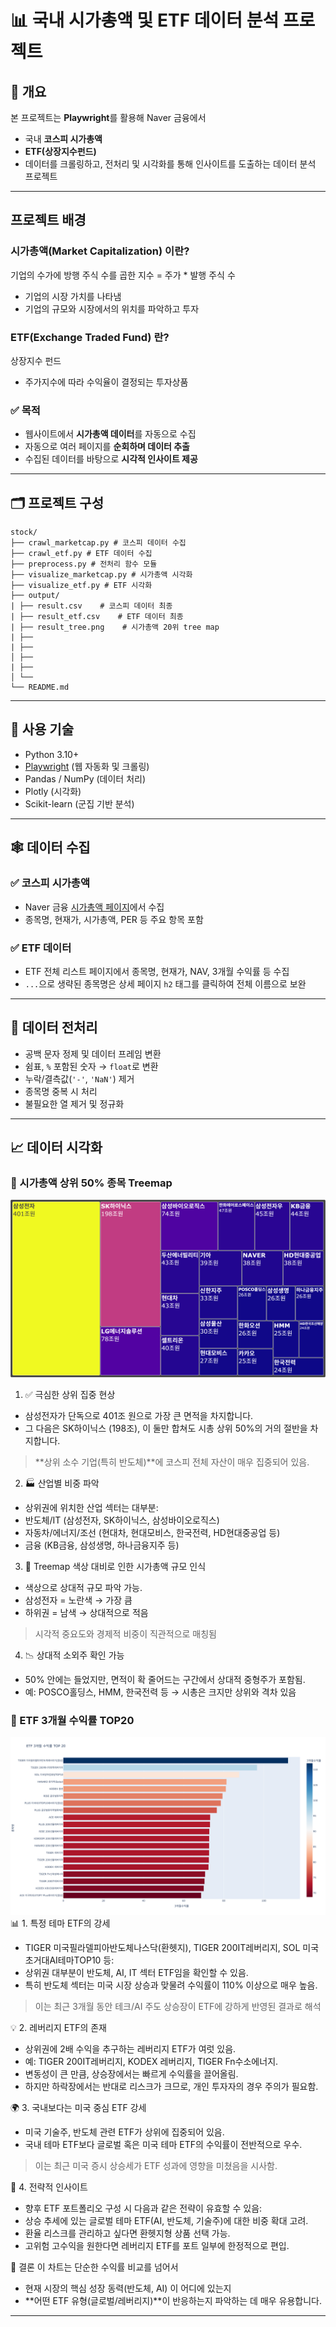 # 📊 국내 시가총액 및 ETF 데이터 분석 프로젝트

## 🧾 개요
본 프로젝트는 **Playwright**를 활용해 Naver 금융에서  
- 국내 **코스피 시가총액**
- **ETF(상장지수펀드)**  
- 데이터를 크롤링하고, 전처리 및 시각화를 통해 인사이트를 도출하는 데이터 분석 프로젝트


---

## 프로젝트 배경

### 시가총액(Market Capitalization) 이란?
기업의 수가에 방행 주식 수를 곱한 지수 = 주가 * 발행 주식 수
 - 기업의 시장 가치를 나타냄
 - 기업의 규모와 시장에서의 위치를 파악하고 투자

### ETF(Exchange Traded Fund) 란?
상장지수 펀드
- 주가지수에 따라 수익율이 결정되는 투자상품

### ✅ 목적
- 웹사이트에서 **시가총액 데이터**를 자동으로 수집
- 자동으로 여러 페이지를 **순회하며 데이터 추출**
- 수집된 데이터를 바탕으로 **시각적 인사이트 제공**


---

## 🗂️ 프로젝트 구성

```
stock/
├── crawl_marketcap.py # 코스피 데이터 수집
├── crawl_etf.py # ETF 데이터 수집
├── preprocess.py # 전처리 함수 모듈
├── visualize_marketcap.py # 시가총액 시각화
├── visualize_etf.py # ETF 시각화
├── output/
| ├── result.csv    # 코스피 데이터 최종
| ├── result_etf.csv    # ETF 데이터 최종
| ├── result_tree.png    # 시가총액 20위 tree map
| ├── 
| ├──
│ ├──
| ├── 
│ └── 
└── README.md
```

---

## 🔧 사용 기술

- Python 3.10+
- [Playwright](https://playwright.dev/python/) (웹 자동화 및 크롤링)
- Pandas / NumPy (데이터 처리)
- Plotly (시각화)
- Scikit-learn (군집 기반 분석)


---

## 🕸️ 데이터 수집

### ✅ 코스피 시가총액  
- Naver 금융 [시가총액 페이지](https://finance.naver.com/sise/sise_market_sum.naver)에서 수집  
- 종목명, 현재가, 시가총액, PER 등 주요 항목 포함

### ✅ ETF 데이터  
- ETF 전체 리스트 페이지에서 종목명, 현재가, NAV, 3개월 수익률 등 수집  
- `...`으로 생략된 종목명은 상세 페이지 `h2` 태그를 클릭하여 전체 이름으로 보완


---

## 🧼 데이터 전처리
- 공백 문자 정제 및 데이터 프레임 변환
- 쉼표, `%` 포함된 숫자 → `float`로 변환
- 누락/결측값(`'-'`, `'NaN'`) 제거
- 종목명 중복 시 처리
- 불필요한 열 제거 및 정규화


---

## 📈 데이터 시각화

### 📌 시가총액 상위 50% 종목 Treemap
![시가총액 상위 50%](output/result_tree.png)
1. ✅ 극심한 상위 집중 현상
  - 삼성전자가 단독으로 401조 원으로 가장 큰 면적을 차지합니다.
  - 그 다음은 SK하이닉스 (198조), 이 둘만 합쳐도 시총 상위 50%의 거의 절반을 차지합니다.
  > **상위 소수 기업(특히 반도체)**에 코스피 전체 자산이 매우 집중되어 있음.

2. 🏭 산업별 비중 파악
  - 상위권에 위치한 산업 섹터는 대부분:
  - 반도체/IT (삼성전자, SK하이닉스, 삼성바이오로직스)
  - 자동차/에너지/조선 (현대차, 현대모비스, 한국전력, HD현대중공업 등)
  - 금융 (KB금융, 삼성생명, 하나금융지주 등)

3. 🌈 Treemap 색상 대비로 인한 시가총액 규모 인식
  - 색상으로 상대적 규모 파악 가능.
  - 삼성전자 = 노란색 → 가장 큼
  - 하위권 = 남색 → 상대적으로 적음
  > 시각적 중요도와 경제적 비중이 직관적으로 매칭됨

  4. 📉 상대적 소외주 확인 가능
  - 50% 안에는 들었지만, 면적이 확 줄어드는 구간에서 상대적 중형주가 포함됨.
  - 예: POSCO홀딩스, HMM, 한국전력 등 → 시총은 크지만 상위와 격차 있음

### 📌 ETF 3개월 수익률 TOP20
![ETF TOP20](output/etf_returns_20.png)
📊 1. 특정 테마 ETF의 강세
  - TIGER 미국필라델피아반도체나스닥(환헷지), TIGER 200IT레버리지, SOL 미국초거대AI테마TOP10 등:
  - 상위권 대부분이 반도체, AI, IT 섹터 ETF임을 확인할 수 있음.
  - 특히 반도체 섹터는 미국 시장 상승과 맞물려 수익률이 110% 이상으로 매우 높음.
  > 이는 최근 3개월 동안 테크/AI 주도 상승장이 ETF에 강하게 반영된 결과로 해석

💡 2. 레버리지 ETF의 존재
  - 상위권에 2배 수익을 추구하는 레버리지 ETF가 여럿 있음.
  - 예: TIGER 200IT레버리지, KODEX 레버리지, TIGER Fn수소에너지.
  - 변동성이 큰 만큼, 상승장에서는 빠르게 수익률을 끌어올림.
  - 하지만 하락장에서는 반대로 리스크가 크므로, 개인 투자자의 경우 주의가 필요함.

🌍 3. 국내보다는 미국 중심 ETF 강세
  - 미국 기술주, 반도체 관련 ETF가 상위에 집중되어 있음.
  - 국내 테마 ETF보다 글로벌 혹은 미국 테마 ETF의 수익률이 전반적으로 우수.
  > 이는 최근 미국 증시 상승세가 ETF 성과에 영향을 미쳤음을 시사함.

🧠 4. 전략적 인사이트
  - 향후 ETF 포트폴리오 구성 시 다음과 같은 전략이 유효할 수 있음:
  - 상승 추세에 있는 글로벌 테마 ETF(AI, 반도체, 기술주)에 대한 비중 확대 고려.
  - 환율 리스크를 관리하고 싶다면 환헷지형 상품 선택 가능.
  - 고위험 고수익을 원한다면 레버리지 ETF를 포트 일부에 한정적으로 편입.

📌 결론
이 차트는 단순한 수익률 비교를 넘어서 
  - 현재 시장의 핵심 성장 동력(반도체, AI) 이 어디에 있는지
  - **어떤 ETF 유형(글로벌/레버리지)**이 반응하는지
파악하는 데 매우 유용합니다.



---
